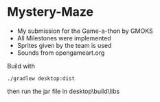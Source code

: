 # Mystery-Maze 

- My submission for the Game-a-thon by GMOKS
- All Milestones were implemented
- Sprites given by the team is used
- Sounds from opengameart.org 

Build with 
```!=bash
./gradlew desktop:dist
```

then run the jar file in desktop\build\libs